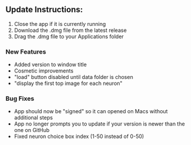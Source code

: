 ## Update Instructions:

1. Close the app if it is currently running
2. Download the .dmg file from the latest release
3. Drag the .dmg file to your Applications folder

### New Features

- Added version to window title
- Cosmetic improvements
- "load" button disabled until data folder is chosen
- "display the first top image for each neuron"

### Bug Fixes

- App should now be "signed" so it can opened on Macs without additional steps
- App no longer prompts you to update if your version is newer than the one on GitHub
- Fixed neuron choice box index (1-50 instead of 0-50) 
